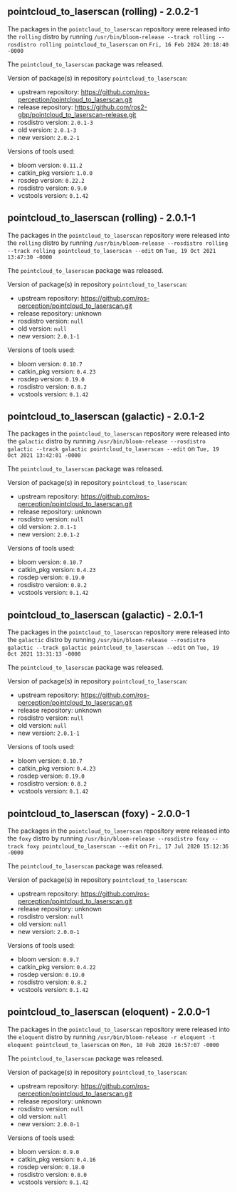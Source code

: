 ## pointcloud_to_laserscan (rolling) - 2.0.2-1

The packages in the `pointcloud_to_laserscan` repository were released into the `rolling` distro by running `/usr/bin/bloom-release --track rolling --rosdistro rolling pointcloud_to_laserscan` on `Fri, 16 Feb 2024 20:18:40 -0000`

The `pointcloud_to_laserscan` package was released.

Version of package(s) in repository `pointcloud_to_laserscan`:

- upstream repository: https://github.com/ros-perception/pointcloud_to_laserscan.git
- release repository: https://github.com/ros2-gbp/pointcloud_to_laserscan-release.git
- rosdistro version: `2.0.1-3`
- old version: `2.0.1-3`
- new version: `2.0.2-1`

Versions of tools used:

- bloom version: `0.11.2`
- catkin_pkg version: `1.0.0`
- rosdep version: `0.22.2`
- rosdistro version: `0.9.0`
- vcstools version: `0.1.42`


## pointcloud_to_laserscan (rolling) - 2.0.1-1

The packages in the `pointcloud_to_laserscan` repository were released into the `rolling` distro by running `/usr/bin/bloom-release --rosdistro rolling --track rolling pointcloud_to_laserscan --edit` on `Tue, 19 Oct 2021 13:47:30 -0000`

The `pointcloud_to_laserscan` package was released.

Version of package(s) in repository `pointcloud_to_laserscan`:

- upstream repository: https://github.com/ros-perception/pointcloud_to_laserscan.git
- release repository: unknown
- rosdistro version: `null`
- old version: `null`
- new version: `2.0.1-1`

Versions of tools used:

- bloom version: `0.10.7`
- catkin_pkg version: `0.4.23`
- rosdep version: `0.19.0`
- rosdistro version: `0.8.2`
- vcstools version: `0.1.42`


## pointcloud_to_laserscan (galactic) - 2.0.1-2

The packages in the `pointcloud_to_laserscan` repository were released into the `galactic` distro by running `/usr/bin/bloom-release --rosdistro galactic --track galactic pointcloud_to_laserscan --edit` on `Tue, 19 Oct 2021 13:42:01 -0000`

The `pointcloud_to_laserscan` package was released.

Version of package(s) in repository `pointcloud_to_laserscan`:

- upstream repository: https://github.com/ros-perception/pointcloud_to_laserscan.git
- release repository: unknown
- rosdistro version: `null`
- old version: `2.0.1-1`
- new version: `2.0.1-2`

Versions of tools used:

- bloom version: `0.10.7`
- catkin_pkg version: `0.4.23`
- rosdep version: `0.19.0`
- rosdistro version: `0.8.2`
- vcstools version: `0.1.42`


## pointcloud_to_laserscan (galactic) - 2.0.1-1

The packages in the `pointcloud_to_laserscan` repository were released into the `galactic` distro by running `/usr/bin/bloom-release --rosdistro galactic --track galactic pointcloud_to_laserscan --edit` on `Tue, 19 Oct 2021 13:31:13 -0000`

The `pointcloud_to_laserscan` package was released.

Version of package(s) in repository `pointcloud_to_laserscan`:

- upstream repository: https://github.com/ros-perception/pointcloud_to_laserscan.git
- release repository: unknown
- rosdistro version: `null`
- old version: `null`
- new version: `2.0.1-1`

Versions of tools used:

- bloom version: `0.10.7`
- catkin_pkg version: `0.4.23`
- rosdep version: `0.19.0`
- rosdistro version: `0.8.2`
- vcstools version: `0.1.42`


## pointcloud_to_laserscan (foxy) - 2.0.0-1

The packages in the `pointcloud_to_laserscan` repository were released into the `foxy` distro by running `/usr/bin/bloom-release --rosdistro foxy --track foxy pointcloud_to_laserscan --edit` on `Fri, 17 Jul 2020 15:12:36 -0000`

The `pointcloud_to_laserscan` package was released.

Version of package(s) in repository `pointcloud_to_laserscan`:

- upstream repository: https://github.com/ros-perception/pointcloud_to_laserscan.git
- release repository: unknown
- rosdistro version: `null`
- old version: `null`
- new version: `2.0.0-1`

Versions of tools used:

- bloom version: `0.9.7`
- catkin_pkg version: `0.4.22`
- rosdep version: `0.19.0`
- rosdistro version: `0.8.2`
- vcstools version: `0.1.42`


## pointcloud_to_laserscan (eloquent) - 2.0.0-1

The packages in the `pointcloud_to_laserscan` repository were released into the `eloquent` distro by running `/usr/bin/bloom-release -r eloquent -t eloquent pointcloud_to_laserscan` on `Mon, 10 Feb 2020 16:57:07 -0000`

The `pointcloud_to_laserscan` package was released.

Version of package(s) in repository `pointcloud_to_laserscan`:

- upstream repository: https://github.com/ros-perception/pointcloud_to_laserscan.git
- release repository: unknown
- rosdistro version: `null`
- old version: `null`
- new version: `2.0.0-1`

Versions of tools used:

- bloom version: `0.9.0`
- catkin_pkg version: `0.4.16`
- rosdep version: `0.18.0`
- rosdistro version: `0.8.0`
- vcstools version: `0.1.42`


